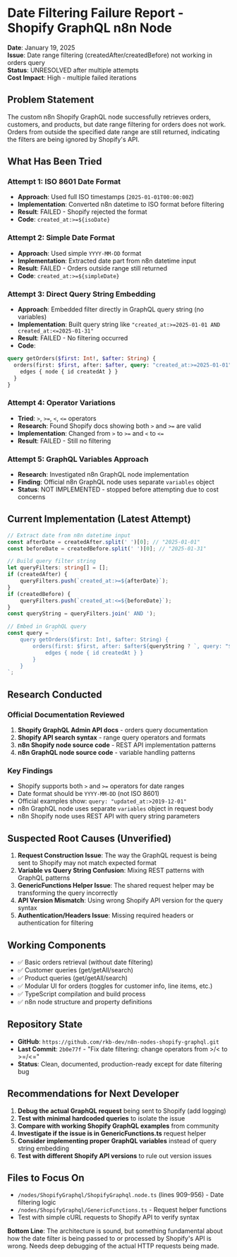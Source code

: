 # Date Filtering Failure Report - Shopify GraphQL n8n Node

**Date**: January 19, 2025  
**Issue**: Date range filtering (createdAfter/createdBefore) not working in orders query  
**Status**: UNRESOLVED after multiple attempts  
**Cost Impact**: High - multiple failed iterations  

## Problem Statement
The custom n8n Shopify GraphQL node successfully retrieves orders, customers, and products, but date range filtering for orders does not work. Orders from outside the specified date range are still returned, indicating the filters are being ignored by Shopify's API.

## What Has Been Tried

### Attempt 1: ISO 8601 Date Format
- **Approach**: Used full ISO timestamps (`2025-01-01T00:00:00Z`)
- **Implementation**: Converted n8n datetime to ISO format before filtering
- **Result**: FAILED - Shopify rejected the format
- **Code**: `created_at:>=${isoDate}`

### Attempt 2: Simple Date Format
- **Approach**: Used simple `YYYY-MM-DD` format
- **Implementation**: Extracted date part from n8n datetime input
- **Result**: FAILED - Orders outside range still returned
- **Code**: `created_at:>=${simpleDate}`

### Attempt 3: Direct Query String Embedding
- **Approach**: Embedded filter directly in GraphQL query string (no variables)
- **Implementation**: Built query string like `"created_at:>=2025-01-01 AND created_at:<=2025-01-31"`
- **Result**: FAILED - No filtering occurred
- **Code**: 
```graphql
query getOrders($first: Int!, $after: String) {
  orders(first: $first, after: $after, query: "created_at:>=2025-01-01") {
    edges { node { id createdAt } }
  }
}
```

### Attempt 4: Operator Variations
- **Tried**: `>`, `>=`, `<`, `<=` operators
- **Research**: Found Shopify docs showing both `>` and `>=` are valid
- **Implementation**: Changed from `>` to `>=` and `<` to `<=`
- **Result**: FAILED - Still no filtering

### Attempt 5: GraphQL Variables Approach
- **Research**: Investigated n8n GraphQL node implementation
- **Finding**: Official n8n GraphQL node uses separate `variables` object
- **Status**: NOT IMPLEMENTED - stopped before attempting due to cost concerns

## Current Implementation (Latest Attempt)
```typescript
// Extract date from n8n datetime input
const afterDate = createdAfter.split(' ')[0]; // "2025-01-01"
const beforeDate = createdBefore.split(' ')[0]; // "2025-01-31"

// Build query filter string
let queryFilters: string[] = [];
if (createdAfter) {
    queryFilters.push(`created_at:>=${afterDate}`);
}
if (createdBefore) {
    queryFilters.push(`created_at:<=${beforeDate}`);
}
const queryString = queryFilters.join(' AND ');

// Embed in GraphQL query
const query = `
    query getOrders($first: Int!, $after: String) {
        orders(first: $first, after: $after${queryString ? `, query: "${queryString}"` : ''}) {
            edges { node { id createdAt } }
        }
    }
`;
```

## Research Conducted

### Official Documentation Reviewed
1. **Shopify GraphQL Admin API docs** - orders query documentation
2. **Shopify API search syntax** - range query operators and formats
3. **n8n Shopify node source code** - REST API implementation patterns
4. **n8n GraphQL node source code** - variable handling patterns

### Key Findings
- Shopify supports both `>` and `>=` operators for date ranges
- Date format should be `YYYY-MM-DD` (not ISO 8601)
- Official examples show: `query: "updated_at:>2019-12-01"`
- n8n GraphQL node uses separate `variables` object in request body
- n8n Shopify node uses REST API with query string parameters

## Suspected Root Causes (Unverified)

1. **Request Construction Issue**: The way the GraphQL request is being sent to Shopify may not match expected format
2. **Variable vs Query String Confusion**: Mixing REST patterns with GraphQL patterns
3. **GenericFunctions Helper Issue**: The shared request helper may be transforming the query incorrectly
4. **API Version Mismatch**: Using wrong Shopify API version for the query syntax
5. **Authentication/Headers Issue**: Missing required headers or authentication for filtering

## Working Components
- ✅ Basic orders retrieval (without date filtering)
- ✅ Customer queries (get/getAll/search)
- ✅ Product queries (get/getAll/search)
- ✅ Modular UI for orders (toggles for customer info, line items, etc.)
- ✅ TypeScript compilation and build process
- ✅ n8n node structure and property definitions

## Repository State
- **GitHub**: `https://github.com/rkb-dev/n8n-nodes-shopify-graphql.git`
- **Last Commit**: `2b0e77f` - "Fix date filtering: change operators from >/< to >=/<="
- **Status**: Clean, documented, production-ready except for date filtering bug

## Recommendations for Next Developer

1. **Debug the actual GraphQL request** being sent to Shopify (add logging)
2. **Test with minimal hardcoded queries** to isolate the issue
3. **Compare with working Shopify GraphQL examples** from community
4. **Investigate if the issue is in GenericFunctions.ts** request helper
5. **Consider implementing proper GraphQL variables** instead of query string embedding
6. **Test with different Shopify API versions** to rule out version issues

## Files to Focus On
- `/nodes/ShopifyGraphql/ShopifyGraphql.node.ts` (lines 909-956) - Date filtering logic
- `/nodes/ShopifyGraphql/GenericFunctions.ts` - Request helper functions
- Test with simple cURL requests to Shopify API to verify syntax

**Bottom Line**: The architecture is sound, but something fundamental about how the date filter is being passed to or processed by Shopify's API is wrong. Needs deep debugging of the actual HTTP requests being made.
